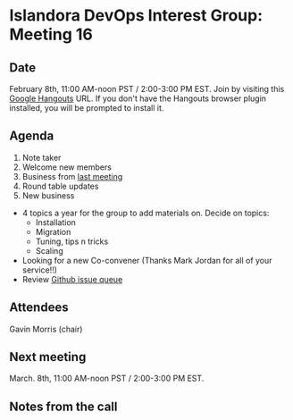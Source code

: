 # Islandora DevOps Interest Group: Meeting 16

## Date

February 8th, 11:00 AM-noon PST / 2:00-3:00 PM EST. Join by visiting this [Google Hangouts](https://hangouts.google.com/call/lolbuc2o2jbshdrhgenpazh2sae) URL. If you don't have the Hangouts browser plugin installed, you will be prompted to install it.

## Agenda

1. Note taker
1. Welcome new members
1. Business from [last meeting](https://github.com/islandora-interest-groups/Islandora-DevOps-Interest-Group/blob/master/meetings/16.md)
1. Round table updates
1. New business
  * 4 topics a year for the group to add materials on. Decide on topics:
    * Installation
    * Migration
    * Tuning, tips n tricks
    * Scaling
  * Looking for a new Co-convener (Thanks Mark Jordan for all of your service!!)
  * Review [Github issue queue](https://github.com/islandora-interest-groups/Islandora-DevOps-Interest-Group/issues)

## Attendees

Gavin Morris (chair)

## Next meeting
March. 8th, 11:00 AM-noon PST / 2:00-3:00 PM EST.

## Notes from the call
